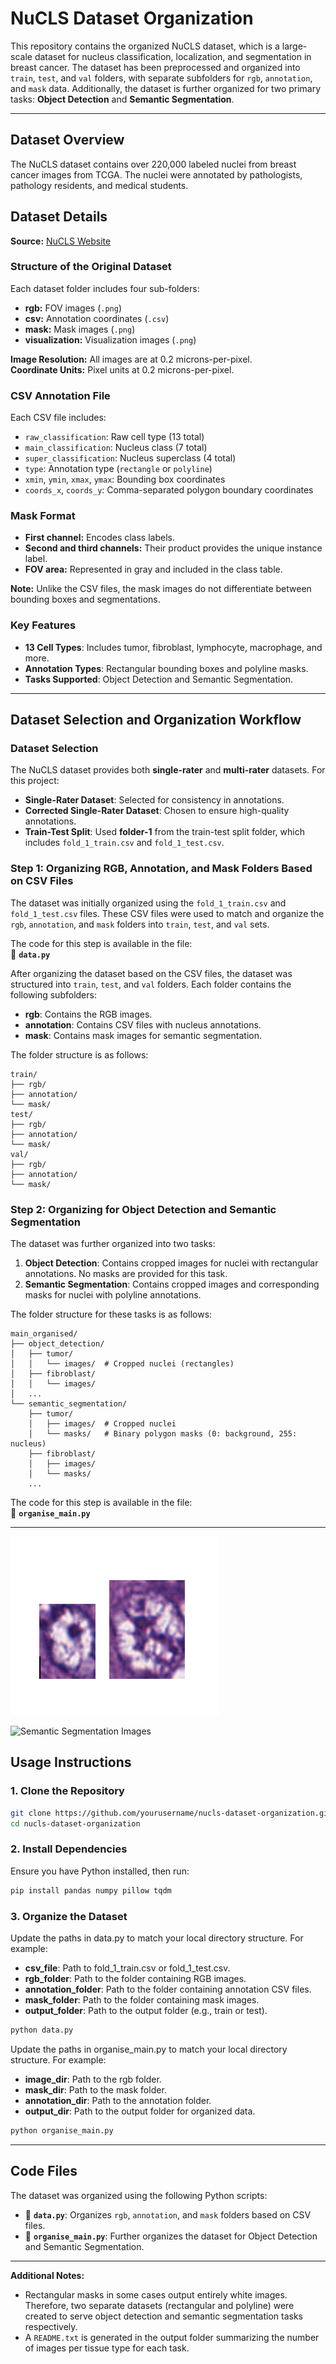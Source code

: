 # NuCLS Dataset Organization

This repository contains the organized NuCLS dataset, which is a large-scale dataset for nucleus classification, localization, and segmentation in breast cancer. The dataset has been preprocessed and organized into `train`, `test`, and `val` folders, with separate subfolders for `rgb`, `annotation`, and `mask` data. Additionally, the dataset is further organized for two primary tasks: **Object Detection** and **Semantic Segmentation**.

---

## Dataset Overview

The NuCLS dataset contains over 220,000 labeled nuclei from breast cancer images from TCGA. The nuclei were annotated by pathologists, pathology residents, and medical students. 

## Dataset Details

**Source:** [NuCLS Website](https://sites.google.com/view/nucls/home)

### Structure of the Original Dataset

Each dataset folder includes four sub-folders:
- **rgb:** FOV images (`.png`)
- **csv:** Annotation coordinates (`.csv`)
- **mask:** Mask images (`.png`)
- **visualization:** Visualization images (`.png`)

**Image Resolution:** All images are at 0.2 microns-per-pixel.  
**Coordinate Units:** Pixel units at 0.2 microns-per-pixel.

### CSV Annotation File

Each CSV file includes:
- `raw_classification`: Raw cell type (13 total)
- `main_classification`: Nucleus class (7 total)
- `super_classification`: Nucleus superclass (4 total)
- `type`: Annotation type (`rectangle` or `polyline`)
- `xmin`, `ymin`, `xmax`, `ymax`: Bounding box coordinates
- `coords_x`, `coords_y`: Comma-separated polygon boundary coordinates

### Mask Format

- **First channel:** Encodes class labels.
- **Second and third channels:** Their product provides the unique instance label.
- **FOV area:** Represented in gray and included in the class table.

**Note:** Unlike the CSV files, the mask images do not differentiate between bounding boxes and segmentations.


### Key Features
- **13 Cell Types**: Includes tumor, fibroblast, lymphocyte, macrophage, and more.
- **Annotation Types**: Rectangular bounding boxes and polyline masks.
- **Tasks Supported**: Object Detection and Semantic Segmentation.

---

## Dataset Selection and Organization Workflow

### Dataset Selection
The NuCLS dataset provides both **single-rater** and **multi-rater** datasets. For this project:
- **Single-Rater Dataset**: Selected for consistency in annotations.
- **Corrected Single-Rater Dataset**: Chosen to ensure high-quality annotations.
- **Train-Test Split**: Used **folder-1** from the train-test split folder, which includes `fold_1_train.csv` and `fold_1_test.csv`.

### Step 1: Organizing RGB, Annotation, and Mask Folders Based on CSV Files
The dataset was initially organized using the `fold_1_train.csv` and `fold_1_test.csv` files. These CSV files were used to match and organize the `rgb`, `annotation`, and `mask` folders into `train`, `test`, and `val` sets.

The code for this step is available in the file:  
📄 **`data.py`**

After organizing the dataset based on the CSV files, the dataset was structured into `train`, `test`, and `val` folders. Each folder contains the following subfolders:
- **rgb**: Contains the RGB images.
- **annotation**: Contains CSV files with nucleus annotations.
- **mask**: Contains mask images for semantic segmentation.

The folder structure is as follows:

```plaintext
train/
├── rgb/
├── annotation/
└── mask/
test/
├── rgb/
├── annotation/
└── mask/
val/
├── rgb/
├── annotation/
└── mask/
```


### Step 2: Organizing for Object Detection and Semantic Segmentation
The dataset was further organized into two tasks:
1. **Object Detection**: Contains cropped images for nuclei with rectangular annotations. No masks are provided for this task.
2. **Semantic Segmentation**: Contains cropped images and corresponding masks for nuclei with polyline annotations.

The folder structure for these tasks is as follows:

```plaintext
main_organised/
├── object_detection/
│   ├── tumor/
│   │   └── images/  # Cropped nuclei (rectangles)
│   ├── fibroblast/
│   │   └── images/
│   ...
└── semantic_segmentation/
    ├── tumor/
    │   ├── images/  # Cropped nuclei
    │   └── masks/   # Binary polygon masks (0: background, 255: nucleus)
    ├── fibroblast/
    │   ├── images/
    │   └── masks/
    ...

```

The code for this step is available in the file:  
📄 **`organise_main.py`**

---
![Object Detection Images](images/patch_object.png)

![Semantic Segmentation Images](images/semantic_tumor.png)

## Usage Instructions

### 1. Clone the Repository

```bash
git clone https://github.com/yourusername/nucls-dataset-organization.git
cd nucls-dataset-organization
```

### 2. Install Dependencies
Ensure you have Python installed, then run:

```bash
pip install pandas numpy pillow tqdm
```

### 3. Organize the Dataset

Update the paths in data.py to match your local directory structure. For example:

- **csv_file**: Path to fold_1_train.csv or fold_1_test.csv.
- **rgb_folder**: Path to the folder containing RGB images.
- **annotation_folder**: Path to the folder containing annotation CSV files.
- **mask_folder**: Path to the folder containing mask images.
- **output_folder**: Path to the output folder (e.g., train or test).

```bash
python data.py
```

Update the paths in organise_main.py to match your local directory structure. For example:

- **image_dir**: Path to the rgb folder.
- **mask_dir**: Path to the mask folder.
- **annotation_dir**: Path to the annotation folder.
- **output_dir**: Path to the output folder for organized data.

```bash
python organise_main.py
```
---

## Code Files

The dataset was organized using the following Python scripts:
- 📄 **`data.py`**: Organizes `rgb`, `annotation`, and `mask` folders based on CSV files.
- 📄 **`organise_main.py`**: Further organizes the dataset for Object Detection and Semantic Segmentation.

---

**Additional Notes:**
   - Rectangular masks in some cases output entirely white images. Therefore, two separate datasets (rectangular and polyline) were created to serve object detection and semantic segmentation tasks respectively.
   - A `README.txt` is generated in the output folder summarizing the number of images per tissue type for each task.




